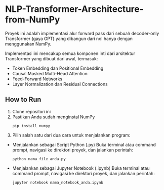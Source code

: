 # NLP-Transformer-Arschitecture-from-NumPy
Proyek ini adalah implementasi alur forward pass dari sebuah decoder-only Transformer (gaya GPT) yang dibangun dari nol hanya dengan menggunakan NumPy.

Implementasi ini mencakup semua komponen inti dari arsitektur Transformer yang dibuat dari awal, termasuk:
- Token Embedding dan Positional Embedding
- Causal Masked Multi-Head Attention
- Feed-Forward Networks
- Layer Normalization dan Residual Connections

## How to Run

1. Clone repositori ini
2. Pastikan Anda sudah menginstal NumPy
   ```
   pip install numpy
   ```
3. Pilih salah satu dari dua cara untuk menjalankan program:
- Menjalankan sebagai Script Python (.py)
Buka terminal atau command prompt, navigasi ke direktori proyek, dan jalankan perintah:
    ```
    python nama_file_anda.py
    ```
- Menjalankan sebagai Jupyter Notebook (.ipynb)
Buka terminal atau command prompt, navigasi ke direktori proyek, dan jalankan perintah:
    ```
    jupyter notebook nama_notebook_anda.ipynb
    ```
